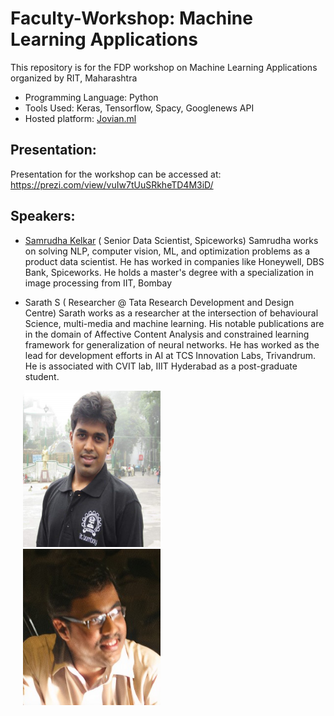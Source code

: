 # Faculty-Workshop: Machine Learning Applications
This repository is for the FDP workshop on Machine Learning Applications organized by RIT, Maharashtra 

 * Programming Language: Python
 * Tools Used: Keras, Tensorflow, Spacy, Googlenews API
 * Hosted platform: [Jovian.ml](https://jovian.ml/)


## Presentation:
Presentation for the workshop can be accessed at: https://prezi.com/view/vuIw7tUuSRkheTD4M3iD/


## Speakers: 
- [Samrudha Kelkar](https://www.linkedin.com/in/samrudha-kelkar-data-science/) ( Senior Data Scientist, Spiceworks) 
Samrudha works on solving NLP, computer vision, ML, and optimization problems as a product data scientist. He has worked in companies like Honeywell, DBS Bank, Spiceworks. He holds a master's degree with a specialization in image processing from IIT, Bombay  

- Sarath S ( Researcher @ Tata Research Development and Design Centre) Sarath works as a researcher at the intersection of behavioural Science, multi-media and machine learning. His notable publications are in the domain of Affective Content Analysis and constrained learning framework for generalization of neural networks. He has worked as the lead for development efforts in AI at TCS Innovation Labs, Trivandrum. He is associated with CVIT lab, IIIT Hyderabad as a post-graduate student.

<img src="samrudha.jpg"
     height="250px"
      width="220px"
       hspace="20"
    /><img src="sarath.jpg"
     height="250px"
     width="220px"
       hspace="20"
 />


